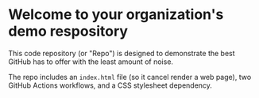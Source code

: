 # Welcome to your organization's demo respository
This code repository (or "Repo") is designed to demonstrate the best GitHub has to offer with the least amount of noise.

The repo includes an `index.html` file (so it cancel render a web page), two GitHub Actions workflows, and a CSS stylesheet dependency.

